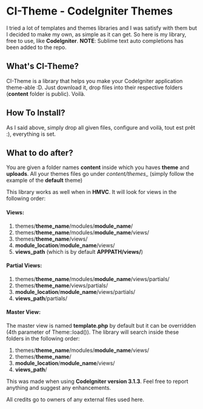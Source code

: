 # CI-Theme - CodeIgniter Themes
I tried a lot of templates and themes libraries and I was satisfy with them but I decided to make my own, as simple as it can get. So here is my library, free to use, like **CodeIgniter**.
**NOTE**: Sublime text auto completions has been added to the repo.
## What's CI-Theme?
CI-Theme is a library that helps you make your CodeIgniter application theme-able :D. Just download it, drop files into their respective folders (__content__ folder is public). Voilà.

## How To Install?
As I said above, simply drop all given files, configure and voilà, tout est prêt :), everything is set.

## What to do after?
You are given a folder names **content** inside which you haves **theme** and **uploads**. All your themes files go under _content/themes__ (simply follow the example of the **default** theme)

This library works as well when in **HMVC**. It will look for views in the following order:
#### Views:
1. themes/**theme_name**/modules/**module_name**/
2. themes/**theme_name**/modules/**module_name**/views/
3. themes/**theme_name**/views/
4. **module_location**/**module_name**/views/
5. **views_path** (which is by default **APPPATH/views/**)

#### Partial Views:
1. themes/**theme_name**/modules/**module_name**/views/partials/
3. themes/**theme_name**/views/partials/
4. **module_location**/**module_name**/views/partials/
5. **views_path**/partials/

#### Master View:
The master view is named **template.php** by default but it can be overridden (4th parameter of Theme::load()).
The library will search inside these folders in the following order:
1. themes/**theme_name**/modules/**module_name**/views/
2. themes/**theme_name**/
3. **module_location**/**module_name**/views/
4. **views_path**/

This was made when using **CodeIgniter version 3.1.3**. Feel free to report anything and suggest any enhancements.

All credits go to owners of any external files used here.